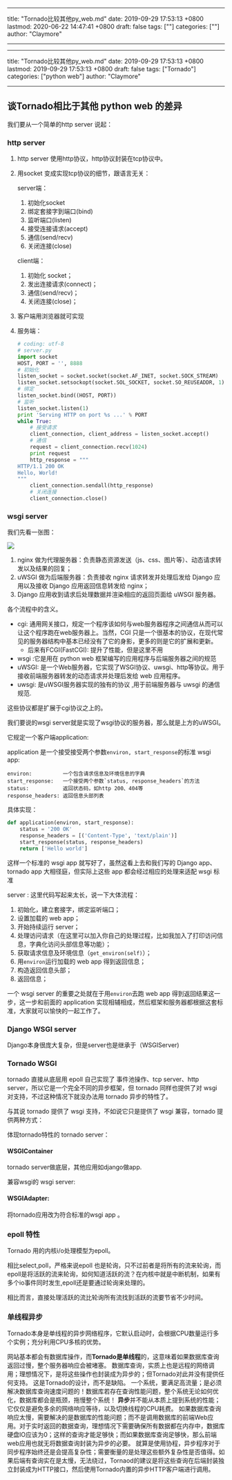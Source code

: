 
---
title: "Tornado比较其他py_web.md"
date: 2019-09-29 17:53:13 +0800
lastmod: 2020-06-22 14:47:41 +0800
draft: false
tags: [""]
categories: [""]
author: "Claymore"

---
---
title: "Tornado比较其他py_web.md"
date: 2019-09-29 17:53:13 +0800
lastmod: 2019-09-29 17:53:13 +0800
draft: false
tags: ["Tornado"]
categories: ["python web"]
author: "Claymore"

---
## 谈Tornado相比于其他 python web 的差异

我们要从一个简单的http server 说起：

### http server

1. http server 使用http协议，http协议封装在tcp协议中。

2. 用socket 变成实现tcp协议的细节，跟语言无关：

   server端：

   1. 初始化socket 
   2. 绑定套接字到端口(bind)
   3. 监听端口(listen)
   4. 接受连接请求(accept)
   5. 通信(send/recv)
   6. 关闭连接(close)

   client端：

   1. 初始化 socket；
   2. 发出连接请求(connect)；
   3. 通信(send/recv)；
   4. 关闭连接(close)；

3. 客户端用浏览器就可实现

4. 服务端：

   ```python
   # coding: utf-8
   # server.py
   import socket
   HOST, PORT = '', 8888
   # 初始化
   listen_socket = socket.socket(socket.AF_INET, socket.SOCK_STREAM)
   listen_socket.setsockopt(socket.SOL_SOCKET, socket.SO_REUSEADDR, 1)
   # 绑定
   listen_socket.bind((HOST, PORT))
   # 监听
   listen_socket.listen(1)
   print 'Serving HTTP on port %s ...' % PORT
   while True:
       # 接受请求
       client_connection, client_address = listen_socket.accept()
       # 通信
       request = client_connection.recv(1024)
       print request
       http_response = """
   HTTP/1.1 200 OK
   Hello, World!
   """
       client_connection.sendall(http_response)
       # 关闭连接
       client_connection.close()
   ```

   

### wsgi server

我们先看一张图：

![](http://ovolonhm1.bkt.clouddn.com/%E5%BE%AE%E4%BF%A1%E6%88%AA%E5%9B%BE_20171121091755.png)



1. nginx 做为代理服务器：负责静态资源发送（js、css、图片等）、动态请求转发以及结果的回复；
2. uWSGI 做为后端服务器：负责接收 nginx 请求转发并处理后发给 Django 应用以及接收 Django 应用返回信息转发给 nginx；
3. Django 应用收到请求后处理数据并渲染相应的返回页面给 uWSGI 服务器。

各个流程中的含义。

* cgi: 通用网关接口，规定一个程序该如何与web服务器程序之间通信从而可以让这个程序跑在web服务器上。当然，CGI 只是一个很基本的协议，在现代常见的服务器结构中基本已经没有了它的身影，更多的则是它的扩展和更新。
  * 后来有FCGI(FastCGI): 提升了性能，但是这里不用
* wsgi :它是用在 python web 框架编写的应用程序与后端服务器之间的规范
* uWSGI:  是一个Web服务器，它实现了WSGI协议、uwsgi、http等协议。用于接收前端服务器转发的动态请求并处理后发给 web 应用程序。
* uwsgi:  是uWSGI服务器实现的独有的协议 ,用于前端服务器与 uwsgi 的通信规范.

这些协议都是扩展于cgi协议之上的。



我们要说的wsgi server就是实现了wsgi协议的服务器，那么就是上方的uWSGI。

它规定一个客户端application:

application 是一个接受接受两个参数`environ, start_response`的标准 wsgi app:

```
environ:          一个包含请求信息及环境信息的字典
start_response:   一个接受两个参数`status, response_headers`的方法
status:           返回状态码，如http 200、404等
response_headers: 返回信息头部列表
```

具体实现：

```python
def application(environ, start_response):    
	status = '200 OK'    
	response_headers = [('Content-Type', 'text/plain')]    
	start_response(status, response_headers)    
	return ['Hello world']
```

这样一个标准的 wsgi app 就写好了，虽然这看上去和我们写的 Django app、 tornado app 大相径庭，但实际上这些 app 都会经过相应的处理来适配 wsgi 标准



server : 这里代码写起来太长，说一下大体流程：

1. 初始化，建立套接字，绑定监听端口；
2. 设置加载的 web app；
3. 开始持续运行 server；
4. 处理访问请求（在这里可以加入你自己的处理过程，比如我加入了打印访问信息，字典化访问头部信息等功能）；
5. 获取请求信息及环境信息（`get_environ(self)`）；
6. 用`environ`运行加载的 web app 得到返回信息；
7. 构造返回信息头部；
8. 返回信息；

一个 wsgi server 的重要之处就在于用`environ`去跑 web app 得到返回结果这一步，这一步和前面的 application 实现相辅相成，然后框架和服务器都根据这套标准，大家就可以愉快的一起工作了。



### Django WSGI server

Django本身很庞大复杂，但是server也是继承于（WSGIServer)



### Tornado WSGI

tornado 直接从底层用 epoll 自己实现了 事件池操作、tcp server、http server，所以它是一个完全不同的异步框架，但 tornado 同样也提供了对 wsgi 对支持，不过这种情况下就没办法用 tornado 异步的特性了。

与其说 tornado 提供了 wsgi 支持，不如说它只是提供了 wsgi 兼容，tornado 提供两种方式：

体现tornado特性的 tornado server：

#### WSGIContainer

tornado server做底层，其他应用如django做app.



兼容wsgi的 wsgi server:

#### WSGIAdapter:

将tornado应用改为符合标准的wsgi app 。



### epoll 特性

Tornado 用的内核i/o处理模型为epoll。

相比select,poll，严格来说epoll 也是轮询，只不过前者是将所有的流来轮询，而epoll是将活跃的流来轮询，如何知道活跃的流？在内核中就是中断机制，如果有多个io事件同时发生,epoll还是要通过轮询来处理的。

相比而言，直接处理活跃的流比轮询所有流找到活跃的流要节省不少时间。



### 单线程异步

Tornado本身是单线程的异步网络程序，它默认启动时，会根据CPU数量运行多个实例；充分利用CPU多核的优势。

网站基本都会有数据库操作，而**Tornado是单线程**的，这意味着如果数据库查询返回过慢，整个服务器响应会被堵塞。 数据库查询，实质上也是远程的网络调用；理想情况下，是将这些操作也封装成为异步的；但Tornado对此并没有提供任何支持。 这是Tornado的设计，而不是缺陷。 一个系统，要满足高流量；是必须解决数据库查询速度问题的！数据库若存在查询性能问题，整个系统无论如何优化，数据库都会是瓶颈，拖慢整个系统！ 
**异步**并不能从本质上提到系统的性能；它仅仅是避免多余的网络响应等待，以及切换线程的CPU耗费。 如果数据库查询响应太慢，需要解决的是数据库的性能问题；而不是调用数据库的前端Web应用。对于实时返回的数据查询，理想情况下需要确保所有数据都在内存中，数据库硬盘IO应该为0；这样的查询才能足够快；而如果数据库查询足够快，那么前端web应用也就无将数据查询封装为异步的必要。 就算是使用协程，异步程序对于同步程序始终还是会提高复杂性；需要衡量的是处理这些额外复杂性是否值得。如果后端有查询实在是太慢，无法绕过，Tornaod的建议是将这些查询在后端封装独立封装成为HTTP接口，然后使用Tornado内置的异步HTTP客户端进行调用。